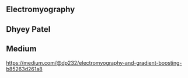 ## Electromyography
## Dhyey Patel
## Medium
https://medium.com/@dp232/electromyography-and-gradient-boosting-b85263d261a8
